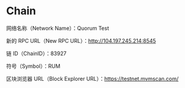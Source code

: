 # Chain

网络名称（Network Name）：Quorum Test

新的 RPC URL（New RPC URL）：http://104.197.245.214:8545

链 ID（ChainID）：83927

符号（Symbol）：RUM

区块浏览器 URL（Block Explorer URL）：https://testnet.mvmscan.com/
